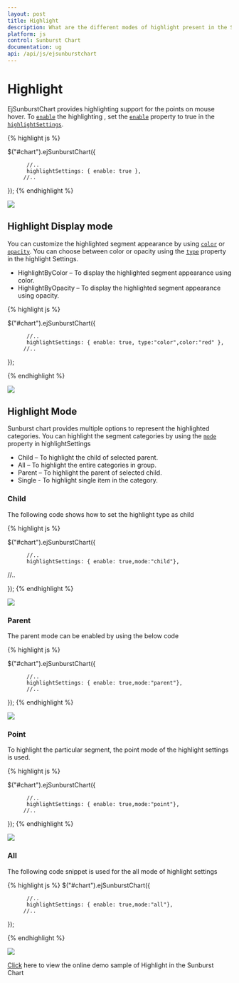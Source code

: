 ```yaml
---
layout: post
title: Highlight
description: What are the different modes of highlight present in the Sunburst Chart
platform: js
control: Sunburst Chart
documentation: ug
api: /api/js/ejsunburstchart
---
```


# Highlight 
EjSunburstChart provides highlighting support for the points on mouse hover. To [`enable`](../api/ejsunburstchart#members:highlightSettings-enable) the highlighting , set the [`enable`](../api/ejsunburstchart#members:highlightsettings-enable) property to true in the [`highlightSettings`](../api/ejsunburstchart#members:highlightsettings). 

{% highlight js %}

$("#chart").ejSunburstChart({

          //..         
          highlightSettings: { enable: true },         
         //..

});
{% endhighlight %}

![](/js/SunburstChart/Highlight_images/Highlight_img1.png)

 
## Highlight Display mode

 You can customize the highlighted segment appearance by using [`color`](../api/ejsunburstchart#members:highlightsettings-color) or [`opacity`](../api/ejsunburstchart#members:highlightsettings-opacity). You can choose between color or opacity using the [`type`](../api/ejsunburstchart#members:highlightsettings-type) property in the highlight Settings.

*	HighlightByColor – To display the highlighted segment appearance using color.
*	HighlightByOpacity – To display the highlighted segment appearance using opacity.

{% highlight js %}

$("#chart").ejSunburstChart({

          //..         
          highlightSettings: { enable: true, type:"color",color:"red" },         
         //..

 });

 {% endhighlight %}

![](/js/SunburstChart/Highlight_images/Highlight_img2.png)

## Highlight Mode

Sunburst chart provides multiple options to represent the highlighted categories. You can highlight the segment categories by using the [`mode`](../api/ejsunburstchart#members:highlightsettings-mode) property in highlightSettings

*	Child – To highlight the child of selected parent.
*	All – To highlight the entire categories in group.
*	Parent – To highlight the parent of selected child.
*	Single - To highlight single item in the category.

### Child

The following code shows how to set the highlight type as child 

{% highlight js %}

$("#chart").ejSunburstChart({

          //..         
          highlightSettings: { enable: true,mode:"child"},         
//..

});
{% endhighlight %}

![](/js/SunburstChart/Highlight_images/Highlight_img3.png)
 
### Parent

The parent mode can be enabled by using the below code 

{% highlight js %}

$("#chart").ejSunburstChart({

          //..         
          highlightSettings: { enable: true,mode:"parent"},         
          //..

});
{% endhighlight %}

![](/js/SunburstChart/Highlight_images/Highlight_img4.png)
 
### Point

To highlight the particular segment, the point mode of the highlight settings is used.

{% highlight js %}

$("#chart").ejSunburstChart({

          //..         
          highlightSettings: { enable: true,mode:"point"},         
         //..

});
 {% endhighlight %}

![](/js/SunburstChart/Highlight_images/Highlight_img5.png)
 
### All

The following code snippet is used for the all mode of highlight settings

{% highlight js %}
$("#chart").ejSunburstChart({

          //..         
          highlightSettings: { enable: true,mode:"all"},         
         //..

});

{% endhighlight %}

![](/js/SunburstChart/Highlight_images/Highlight_img6.png)

[Click](http://js.syncfusion.com/demos/web/#!/bootstrap/sunburst/selection) here to view the online demo sample of Highlight  in  the Sunburst Chart
